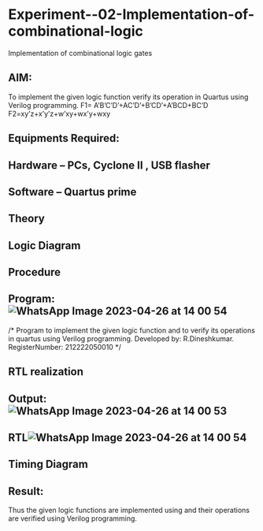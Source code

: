 # Experiment--02-Implementation-of-combinational-logic
Implementation of combinational logic gates
 
## AIM:
To implement the given logic function verify its operation in Quartus using Verilog programming.
 F1= A’B’C’D’+AC’D’+B’CD’+A’BCD+BC’D
F2=xy’z+x’y’z+w’xy+wx’y+wxy
 
 
 
## Equipments Required:
## Hardware – PCs, Cyclone II , USB flasher
## Software – Quartus prime


## Theory
 

## Logic Diagram
## Procedure
## Program:![WhatsApp Image 2023-04-26 at 14 00 54](https://user-images.githubusercontent.com/130551452/234517795-b166658a-169a-4b51-bc79-374beb31a2cd.jpg)

/*
Program to implement the given logic function and to verify its operations in quartus using Verilog programming.
Developed by: R.Dineshkumar.
RegisterNumber:  212222050010
*/
## RTL realization

## Output:![WhatsApp Image 2023-04-26 at 14 00 53](https://user-images.githubusercontent.com/130551452/234518143-fc4904f4-3b9e-42fa-b40b-415a32a587d9.jpg)

## RTL![WhatsApp Image 2023-04-26 at 14 00 54](https://user-images.githubusercontent.com/130551452/234518026-91c66ba2-fd52-4009-a773-15c7839ea208.jpg)

## Timing Diagram
## Result:
Thus the given logic functions are implemented using  and their operations are verified using Verilog programming.
